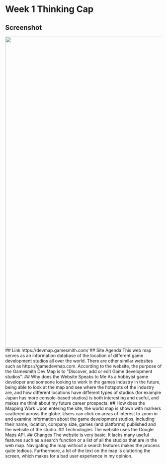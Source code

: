 # Week 1 Thinking Cap
## Screenshot
<img src="https://i.imgur.com/NpZwpHK.png" width="1000px">
## Link
https://devmap.gamesmith.com/
## Site Agenda
This web map serves as an information database of the location of different game development studios all over the world. There are other similar websites such as https://gamedevmap.com. According to the website, the purpose of the Gamesmith Dev Map is to "Discover, add or edit Game development studios".
## Why does the Website Speaks to Me
As a hobbyist game developer and someone looking to work in the games industry in the future, being able to look at the map and see where the hotspots of the industry are, and how different locations have different types of studios (for example Japan has more console-based studios) is both interesting and useful, and makes me think about my future career prospects.
## How does the Mapping Work
Upon entering the site, the world map is shown with markers scattered across the globe. Users can click on areas of interest to zoom in and examine information about the game development studios, including their name, location, company size, games (and platforms) published and the website of the studio.
## Technologies
The website uses the Google Maps API.
## Changes
The website is very basic. It lacks many useful features such as a search function or a list of all the studios that are in the web map. Navigating the map without a search features makes the process quite tedious. Furthermore, a lot of the text on the map is cluttering the screen, which makes for a bad user experience in my opinion.
